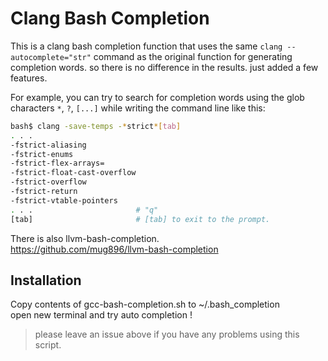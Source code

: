 # Clang Bash Completion

This is a clang bash completion function that uses the same `clang --autocomplete="str"` 
command as the original function for generating completion words.
so there is no difference in the results.
just added a few features.

For example, you can try to search for completion words using the glob characters 
`*`, `?`, `[...]` while writing the command line like this:

```sh
bash$ clang -save-temps -*strict*[tab]
. . .
-fstrict-aliasing
-fstrict-enums
-fstrict-flex-arrays=
-fstrict-float-cast-overflow
-fstrict-overflow
-fstrict-return
-fstrict-vtable-pointers
. . .                       # "q"
[tab]                       # [tab] to exit to the prompt.
```

There is also llvm-bash-completion.      
https://github.com/mug896/llvm-bash-completion

## Installation

Copy contents of gcc-bash-completion.sh to ~/.bash_completion  
open new terminal and try auto completion !


> please leave an issue above if you have any problems using this script.
